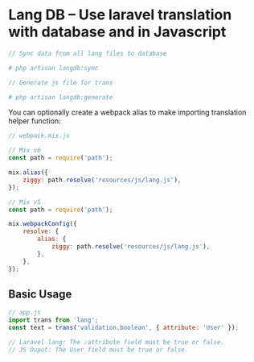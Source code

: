 # Lang DB – Use laravel translation with database and in Javascript

```php
// Sync data from all lang files to database

# php artisan langdb:sync
```

```php
// Generate js file for trans

# php artisan langdb:generate
```

You can optionally create a webpack alias to make importing translation helper function:

```js
// webpack.mix.js

// Mix v6
const path = require('path');

mix.alias({
    ziggy: path.resolve('resources/js/lang.js'),
});

// Mix v5
const path = require('path');

mix.webpackConfig({
    resolve: {
        alias: {
            ziggy: path.resolve('resources/js/lang.js'),
        },
    },
});
```

## Basic Usage

```js
// app.js
import trans from 'lang';
const text = trans('validation.boolean', { attribute: 'User' });

// Laravel lang: The :attribute field must be true or false.
// JS Ouput: The User field must be true or false.
```